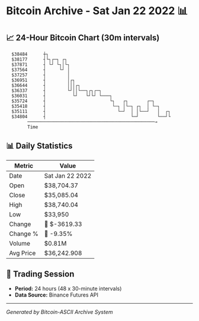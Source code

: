 # Bitcoin Archive - Sat Jan 22 2022 📊

## 📈 24-Hour Bitcoin Chart (30m intervals)

```
  $38484      ┼┐                                               
  $38177      ┤└┐┌─┐ ┌┐                                        
  $37871      ┤ └┘ └┐│└┐                                       
  $37564      ┤     └┘ │                                       
  $37257      ┤        │                                       
  $36951      ┤        │┌┐                                     
  $36644      ┤        │││┌┐                                   
  $36337      ┤        └┘││└──┐┌┐┌─┐                           
  $36031      ┤          └┘   └┘└┘ └───┐                       
  $35724      ┤                        └┐   ┌┐       ┌─┐       
  $35418      ┤                         └─┐ │└─┐ ┌┐  │ └─┐     
  $35111      ┤                           └─┘  │ │└──┘   │  ┌┐ 
  $34804      ┤                                └─┘       └──┘└ 
        ────────────────────────────────────────────────→
        Time
```

## 📊 Daily Statistics

| Metric | Value |
|--------|-------|
| Date | Sat Jan 22 2022 |
| Open | $38,704.37 |
| Close | $35,085.04 |
| High | $38,740.04 |
| Low | $33,950 |
| Change | 🔴 $-3619.33 |
| Change % | 🔴 -9.35% |
| Volume | $0.81M |
| Avg Price | $36,242.908 |

## 📅 Trading Session

- **Period:** 24 hours (48 x 30-minute intervals)
- **Data Source:** Binance Futures API

---
*Generated by Bitcoin-ASCII Archive System*
